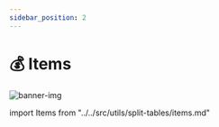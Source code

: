 ```yaml
---
sidebar_position: 2
---
```


# 💰 Items

![banner-img](/img/banner/items-banner.png)

import Items from "../../src/utils/split-tables/items.md"

<Items />
